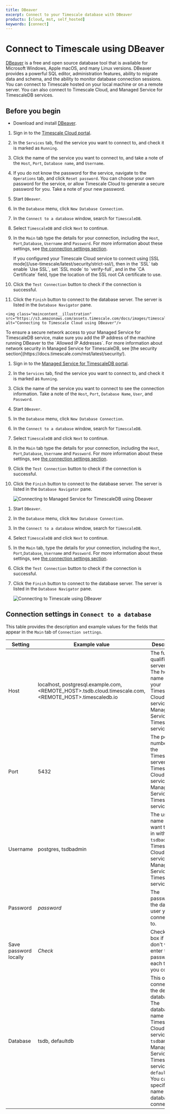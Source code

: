 ```yaml
---
title: DBeaver
excerpt: Connect to your Timescale database with DBeaver
products: [cloud, mst, self_hosted]
keywords: [connect]
---
```


# Connect to Timescale using DBeaver

[DBeaver][dbeaver] is a free and open source database tool that is
available for Microsoft Windows, Apple macOS, and many Linux versions. DBeaver
provides a powerful SQL editor, administration features, ability to migrate data
and schema, and the ability to monitor database connection sessions. You can
connect to Timescale hosted on your local machine or on a remote server. You
can also connect to Timescale Cloud, and Managed Service for TimescaleDB
services.

## Before you begin

*   Download and install [DBeaver][dbeaver-downloads].

<Tabs label="Connect to Timescale with DBeaver">

<Tab title="Timescale Cloud">

<Procedure>

1.  Sign in to the [Timescale Cloud portal][tsc-portal].
2.  In the `Services` tab, find the service you want to connect to, and check
    it is marked as `Running`.
3.  Click the name of the service you want to connect to, and take a note
     of the `Host`, `Port`, `Database name`, and `Username`.
4.  <Optional />If you do not know the password for the service, navigate to the
    `Operations` tab, and click `Reset password`. You can choose
    your own password for the service, or allow Timescale Cloud to generate a
    secure password for you. Take a note of your new password.
5.  Start `DBeaver`.
6.  In the `Database` menu, click `New Database Connection`.
7.  In the `Connect to a database` window, search for `TimescaleDB`.
8.  Select `TimescaleDB` and click `Next` to continue.
9.  In the `Main` tab type the details for your connection, including the
    `Host`, `Port`,`Database`, `Username` and `Password`. For more information
    about these settings, see [the connection settings section][connection-settings].

    <Highlight type="note">
    If you configured your Timescale Cloud service to connect using
    [SSL mode](/use-timescale/latest/security/strict-ssl/), then in the `SSL` tab enable `Use SSL`,
    set `SSL mode` to `verify-full`, and in the `CA Certificate` field, type
    the location of the SSL root CA certificate to use.
    </Highlight>

10.  Click the `Test Connection` button to check if the connection is successful.
11.  Click the `Finish` button to connect to the database server. The server is
    listed in the `Database Navigator` pane.

    <img class="maincontent__illustration"
    src="https://s3.amazonaws.com/assets.timescale.com/docs/images/timescale_cloud_dbeaver.png"
    alt="Connecting to Timescale Cloud using DBeaver"/>

</Procedure>

</Tab>

<Tab title="Managed Service for TimescaleDB">

<Highlight type="important">
To ensure a secure network access to your Managed Service for TimescaleDB
service, make sure you add the IP address of the machine running DBeaver to the
`Allowed IP Addresses`. For more information about network security in Managed
Service for TimescaleDB, see [the security section](https://docs.timescale.com/mst/latest/security/).
</Highlight>

<Procedure>

1.  Sign in to the [Managed Service for TimescaleDB portal][mst-portal].
2.  In the `Services` tab, find the service you want to connect to, and check
    it is marked as `Running`.
3.  Click the name of the service you want to connect to see the connection
    information. Take a note of the `Host`, `Port`, `Database Name`, `User`, and
    `Password`.
4.  Start `DBeaver`.
5.  In the `Database` menu, click `New Database Connection`.
6.  In the `Connect to a database` window, search for `TimescaleDB`.
7.  Select `TimescaleDB` and click `Next` to continue.
8.  In the `Main` tab type the details for your connection, including the
 `Host`, `Port`,`Database`, `Username` and `Password`. For more information
 about these settings, see [the connection settings section][connection-settings].
1.  Click the `Test Connection` button to check if the connection is successful.
2.  Click the `Finish` button to connect to the database server. The server is
    listed in the `Database Navigator` pane.

    <img class="maincontent__illustration"
    src="https://s3.amazonaws.com/assets.timescale.com/docs/images/mst_dbeaver.png"
    alt="Connecting to Managed Service for TimescaleDB using Dbeaver"/>

</Procedure>

</Tab>

<Tab title="Self-hosted Timescale">

<Procedure>

1.  Start `DBeaver`.
2.  In the `Database` menu, click `New Database Connection`.
3.  In the `Connect to a database` window, search for `TimescaleDB`.
4.  Select `TimescaleDB` and click `Next` to continue.
5.  In the `Main` tab, type the details for your connection, including the
 `Host`, `Port`,`Database`, `Username` and `Password`. For more information
 about these settings, see [the connection settings section][connection-settings].
1.  Click the `Test Connection` button to check if the connection is successful.
2.  Click the `Finish` button to connect to the database server. The server is
    listed in the `Database Navigator` pane.

    <img class="maincontent__illustration"
    src="https://s3.amazonaws.com/assets.timescale.com/docs/images/on_premise_dbeaver.png"
    alt="Connecting to Timescale using DBeaver"/>

</Procedure>

</Tab>

</Tabs>

## Connection settings in `Connect to a database`

This table provides the description and example values for the fields that
appear in the `Main` tab of `Connection settings`.

|Setting|Example value|Description|
|-|-|-|
|Host|localhost, postgresql.example.com, <REMOTE_HOST>.tsdb.cloud.timescale.com, <REMOTE_HOST>.timescaledb.io|The fully qualified server name. The host name of your Timescale Cloud service or Managed Service for TimescaleDB service.|
|Port|5432|The port number of the TimescaleDB server, Timescale Cloud service or Managed Service for TimescaleDB service.|
|Username|postgres, tsdbadmin|The user name you want to log in with. Use `tsdbadmin` for Timescale Cloud service and Managed Service for TimescaleDB service|
|Password|*password*|The password for the database user you are connecting to.|
|Save password locally|*Check*|Check this box if you don't want to enter the password each time you connect.|
|Database|tsdb, defaultdb|This option connects to the default database. The database name for Timescale Cloud service is `tsdb`and for Managed Service for TimescaleDB service is `defaultdb`. You can also specify the name of the database to connect to.|

[dbeaver]: https://dbeaver.io/
[dbeaver-downloads]: https://dbeaver.io/download/
[connection-settings]: /use-timescale/:currentVersion:/connecting/dbeaver/#connection-settings-in-connect-to-a-database
[tsc-portal]: https://console.cloud.timescale.com/
[mst-portal]: https://portal.managed.timescale.com
[ssl-mode]: /use-timescale/:currentVersion:/security/strict-ssl/
